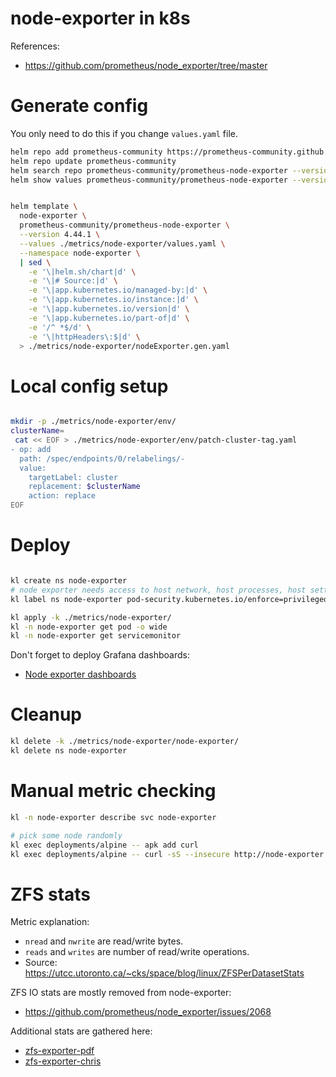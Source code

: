 
# node-exporter in k8s

References:
- https://github.com/prometheus/node_exporter/tree/master

# Generate config

You only need to do this if you change `values.yaml` file.

```bash
helm repo add prometheus-community https://prometheus-community.github.io/helm-charts
helm repo update prometheus-community
helm search repo prometheus-community/prometheus-node-exporter --versions --devel | head
helm show values prometheus-community/prometheus-node-exporter --version 4.44.1 > ./metrics/node-exporter/default-values.yaml
```

```bash

helm template \
  node-exporter \
  prometheus-community/prometheus-node-exporter \
  --version 4.44.1 \
  --values ./metrics/node-exporter/values.yaml \
  --namespace node-exporter \
  | sed \
    -e '\|helm.sh/chart|d' \
    -e '\|# Source:|d' \
    -e '\|app.kubernetes.io/managed-by:|d' \
    -e '\|app.kubernetes.io/instance:|d' \
    -e '\|app.kubernetes.io/version|d' \
    -e '\|app.kubernetes.io/part-of|d' \
    -e '/^ *$/d' \
    -e '\|httpHeaders\:$|d' \
  > ./metrics/node-exporter/nodeExporter.gen.yaml

```

# Local config setup

```bash

mkdir -p ./metrics/node-exporter/env/
clusterName=
 cat << EOF > ./metrics/node-exporter/env/patch-cluster-tag.yaml
- op: add
  path: /spec/endpoints/0/relabelings/-
  value:
    targetLabel: cluster
    replacement: $clusterName
    action: replace
EOF

```

# Deploy

```bash

kl create ns node-exporter
# node exporter needs access to host network, host processes, host settings to work properly
kl label ns node-exporter pod-security.kubernetes.io/enforce=privileged

kl apply -k ./metrics/node-exporter/
kl -n node-exporter get pod -o wide
kl -n node-exporter get servicemonitor

```

Don't forget to deploy Grafana dashboards:
- [Node exporter dashboards](./dashboards/readme.md)

# Cleanup

```bash
kl delete -k ./metrics/node-exporter/node-exporter/
kl delete ns node-exporter
```

# Manual metric checking

```bash
kl -n node-exporter describe svc node-exporter

# pick some node randomly
kl exec deployments/alpine -- apk add curl
kl exec deployments/alpine -- curl -sS --insecure http://node-exporter.node-exporter:9100/metrics > ./node-exporter.log
```

# ZFS stats

Metric explanation:
- `nread` and `nwrite` are read/write bytes.
- `reads` and `writes` are number of read/write operations.
- Source: https://utcc.utoronto.ca/~cks/space/blog/linux/ZFSPerDatasetStats

ZFS IO stats are mostly removed from node-exporter:
- https://github.com/prometheus/node_exporter/issues/2068

Additional stats are gathered here:
- [zfs-exporter-pdf](../zfs-exporter/pdf/readme.md)
- [zfs-exporter-chris](../zfs-exporter/chris-siebenmann/readme.md)
